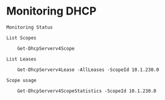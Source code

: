 # Monitoring DHCP

    Monitoring Status

    List Scopes

        Get-DhcpServerv4Scope
        
    List Leases

        Get-DhcpServerv4Lease -AllLeases -ScopeId 10.1.230.0

    Scope usage

        Get-DhcpServerv4ScopeStatistics -ScopeId 10.1.230.0